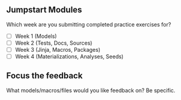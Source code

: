 ## Jumpstart Modules
Which week are you submitting completed practice exercises for? 
<!--- Use an x in the brackets to mark the week you are submitting for -->
- [ ] Week 1 (Models)
- [ ] Week 2 (Tests, Docs, Sources)
- [ ] Week 3 (Jinja, Macros, Packages)
- [ ] Week 4 (Materializations, Analyses, Seeds)
## Focus the feedback
What models/macros/files would you like feedback on?  Be specific.
